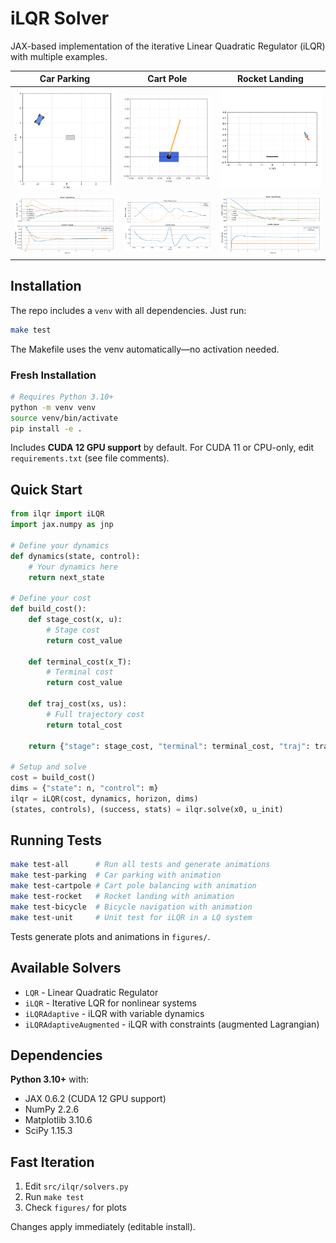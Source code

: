 # iLQR Solver

JAX-based implementation of the iterative Linear Quadratic Regulator (iLQR) with multiple examples.

<div align="center">

| Car Parking | Cart Pole | Rocket Landing |
|:-----------:|:---------:|:--------------:|
| ![Parking](figures/test_ilqr_parking.gif) | ![Cart-Pole](figures/test_ilqr_cartpole.gif) | ![Rocket](figures/test_ilqr_rocket.gif) |
| ![Parking Plot](figures/test_ilqr_parking.png) | ![Cart-Pole Plot](figures/test_ilqr_cartpole.png) | ![Rocket Plot](figures/test_ilqr_rocket.png) |

</div>

## Installation

The repo includes a `venv` with all dependencies. Just run:
```bash
make test
```

The Makefile uses the venv automatically—no activation needed.

### Fresh Installation

```bash
# Requires Python 3.10+
python -m venv venv
source venv/bin/activate
pip install -e .
```

Includes **CUDA 12 GPU support** by default. For CUDA 11 or CPU-only, edit `requirements.txt` (see file comments).

## Quick Start

```python
from ilqr import iLQR
import jax.numpy as jnp

# Define your dynamics
def dynamics(state, control):
    # Your dynamics here
    return next_state

# Define your cost
def build_cost():
    def stage_cost(x, u):
        # Stage cost
        return cost_value

    def terminal_cost(x_T):
        # Terminal cost
        return cost_value

    def traj_cost(xs, us):
        # Full trajectory cost
        return total_cost

    return {"stage": stage_cost, "terminal": terminal_cost, "traj": traj_cost}

# Setup and solve
cost = build_cost()
dims = {"state": n, "control": m}
ilqr = iLQR(cost, dynamics, horizon, dims)
(states, controls), (success, stats) = ilqr.solve(x0, u_init)
```

## Running Tests

```bash
make test-all      # Run all tests and generate animations
make test-parking  # Car parking with animation
make test-cartpole # Cart pole balancing with animation
make test-rocket   # Rocket landing with animation
make test-bicycle  # Bicycle navigation with animation
make test-unit     # Unit test for iLQR in a LQ system
```

Tests generate plots and animations in `figures/`.

## Available Solvers

- `LQR` - Linear Quadratic Regulator
- `iLQR` - Iterative LQR for nonlinear systems
- `iLQRAdaptive` - iLQR with variable dynamics
- `iLQRAdaptiveAugmented` - iLQR with constraints (augmented Lagrangian)

## Dependencies

**Python 3.10+** with:
- JAX 0.6.2 (CUDA 12 GPU support)
- NumPy 2.2.6
- Matplotlib 3.10.6
- SciPy 1.15.3

## Fast Iteration

1. Edit `src/ilqr/solvers.py`
2. Run `make test`
3. Check `figures/` for plots

Changes apply immediately (editable install).
